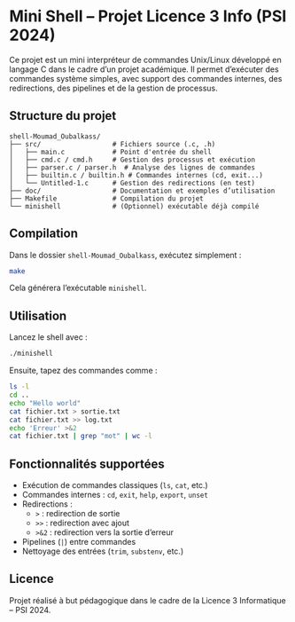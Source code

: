 #  Mini Shell – Projet Licence 3 Info (PSI 2024)

Ce projet est un mini interpréteur de commandes Unix/Linux développé en langage C dans le cadre d’un projet académique. Il permet d’exécuter des commandes système simples, avec support des commandes internes, des redirections, des pipelines et de la gestion de processus.

##  Structure du projet

```
shell-Moumad_Oubalkass/
├── src/                  # Fichiers source (.c, .h)
│   ├── main.c            # Point d'entrée du shell
│   ├── cmd.c / cmd.h     # Gestion des processus et exécution
│   ├── parser.c / parser.h  # Analyse des lignes de commandes
│   ├── builtin.c / builtin.h # Commandes internes (cd, exit...)
│   └── Untitled-1.c      # Gestion des redirections (en test)
├── doc/                  # Documentation et exemples d’utilisation
├── Makefile              # Compilation du projet
└── minishell             # (Optionnel) exécutable déjà compilé
```

##  Compilation

Dans le dossier `shell-Moumad_Oubalkass`, exécutez simplement :

```bash
make
```

Cela générera l’exécutable `minishell`.

##  Utilisation

Lancez le shell avec :

```bash
./minishell
```

Ensuite, tapez des commandes comme :

```bash
ls -l
cd ..
echo "Hello world"
cat fichier.txt > sortie.txt
cat fichier.txt >> log.txt
echo 'Erreur' >&2
cat fichier.txt | grep "mot" | wc -l
```

##  Fonctionnalités supportées

- Exécution de commandes classiques (`ls`, `cat`, etc.)
- Commandes internes : `cd`, `exit`, `help`, `export`, `unset`
- Redirections :
  - `>` : redirection de sortie
  - `>>` : redirection avec ajout
  - `>&2` : redirection vers la sortie d’erreur
- Pipelines (`|`) entre commandes
- Nettoyage des entrées (`trim`, `substenv`, etc.)


##  Licence

Projet réalisé à but pédagogique dans le cadre de la Licence 3 Informatique – PSI 2024.

